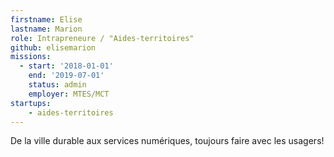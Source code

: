 ```yaml
---
firstname: Elise
lastname: Marion
role: Intrapreneure / "Aides-territoires"
github: elisemarion
missions:
  - start: '2018-01-01'
    end: '2019-07-01'
    status: admin
    employer: MTES/MCT
startups:
    - aides-territoires
---
```


De la ville durable aux services numériques, toujours faire avec les usagers!
